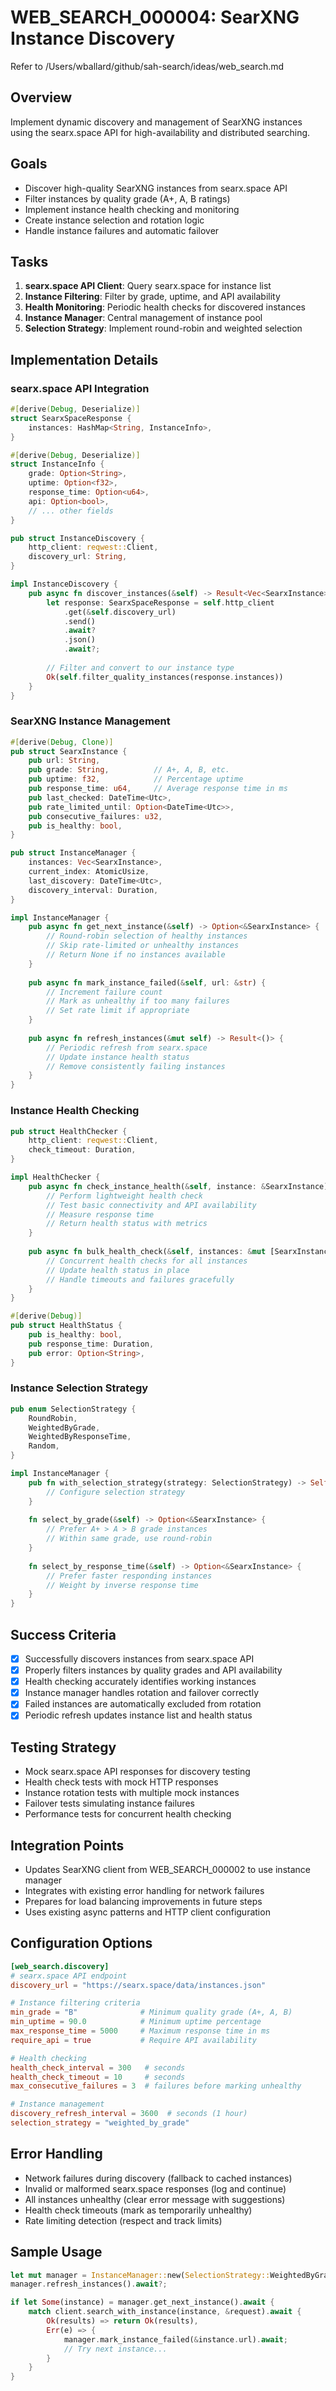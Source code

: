 # WEB_SEARCH_000004: SearXNG Instance Discovery

Refer to /Users/wballard/github/sah-search/ideas/web_search.md

## Overview
Implement dynamic discovery and management of SearXNG instances using the searx.space API for high-availability and distributed searching.

## Goals
- Discover high-quality SearXNG instances from searx.space API
- Filter instances by quality grade (A+, A, B ratings)
- Implement instance health checking and monitoring
- Create instance selection and rotation logic
- Handle instance failures and automatic failover

## Tasks
1. **searx.space API Client**: Query searx.space for instance list
2. **Instance Filtering**: Filter by grade, uptime, and API availability
3. **Health Monitoring**: Periodic health checks for discovered instances
4. **Instance Manager**: Central management of instance pool
5. **Selection Strategy**: Implement round-robin and weighted selection

## Implementation Details

### searx.space API Integration
```rust
#[derive(Debug, Deserialize)]
struct SearxSpaceResponse {
    instances: HashMap<String, InstanceInfo>,
}

#[derive(Debug, Deserialize)]
struct InstanceInfo {
    grade: Option<String>,
    uptime: Option<f32>,
    response_time: Option<u64>,
    api: Option<bool>,
    // ... other fields
}

pub struct InstanceDiscovery {
    http_client: reqwest::Client,
    discovery_url: String,
}

impl InstanceDiscovery {
    pub async fn discover_instances(&self) -> Result<Vec<SearxInstance>> {
        let response: SearxSpaceResponse = self.http_client
            .get(&self.discovery_url)
            .send()
            .await?
            .json()
            .await?;
        
        // Filter and convert to our instance type
        Ok(self.filter_quality_instances(response.instances))
    }
}
```

### SearXNG Instance Management
```rust
#[derive(Debug, Clone)]
pub struct SearxInstance {
    pub url: String,
    pub grade: String,          // A+, A, B, etc.
    pub uptime: f32,            // Percentage uptime
    pub response_time: u64,     // Average response time in ms
    pub last_checked: DateTime<Utc>,
    pub rate_limited_until: Option<DateTime<Utc>>,
    pub consecutive_failures: u32,
    pub is_healthy: bool,
}

pub struct InstanceManager {
    instances: Vec<SearxInstance>,
    current_index: AtomicUsize,
    last_discovery: DateTime<Utc>,
    discovery_interval: Duration,
}

impl InstanceManager {
    pub async fn get_next_instance(&self) -> Option<&SearxInstance> {
        // Round-robin selection of healthy instances
        // Skip rate-limited or unhealthy instances  
        // Return None if no instances available
    }
    
    pub async fn mark_instance_failed(&self, url: &str) {
        // Increment failure count
        // Mark as unhealthy if too many failures
        // Set rate limit if appropriate
    }
    
    pub async fn refresh_instances(&mut self) -> Result<()> {
        // Periodic refresh from searx.space
        // Update instance health status
        // Remove consistently failing instances
    }
}
```

### Instance Health Checking
```rust
pub struct HealthChecker {
    http_client: reqwest::Client,
    check_timeout: Duration,
}

impl HealthChecker {
    pub async fn check_instance_health(&self, instance: &SearxInstance) -> HealthStatus {
        // Perform lightweight health check
        // Test basic connectivity and API availability
        // Measure response time
        // Return health status with metrics
    }
    
    pub async fn bulk_health_check(&self, instances: &mut [SearxInstance]) {
        // Concurrent health checks for all instances
        // Update health status in place
        // Handle timeouts and failures gracefully
    }
}

#[derive(Debug)]
pub struct HealthStatus {
    pub is_healthy: bool,
    pub response_time: Duration,
    pub error: Option<String>,
}
```

### Instance Selection Strategy
```rust
pub enum SelectionStrategy {
    RoundRobin,
    WeightedByGrade,
    WeightedByResponseTime,
    Random,
}

impl InstanceManager {
    pub fn with_selection_strategy(strategy: SelectionStrategy) -> Self {
        // Configure selection strategy
    }
    
    fn select_by_grade(&self) -> Option<&SearxInstance> {
        // Prefer A+ > A > B grade instances
        // Within same grade, use round-robin
    }
    
    fn select_by_response_time(&self) -> Option<&SearxInstance> {
        // Prefer faster responding instances
        // Weight by inverse response time
    }
}
```

## Success Criteria
- [x] Successfully discovers instances from searx.space API
- [x] Properly filters instances by quality grades and API availability
- [x] Health checking accurately identifies working instances
- [x] Instance manager handles rotation and failover correctly
- [x] Failed instances are automatically excluded from rotation
- [x] Periodic refresh updates instance list and health status

## Testing Strategy
- Mock searx.space API responses for discovery testing
- Health check tests with mock HTTP responses
- Instance rotation tests with multiple mock instances
- Failover tests simulating instance failures
- Performance tests for concurrent health checking

## Integration Points
- Updates SearXNG client from WEB_SEARCH_000002 to use instance manager
- Integrates with existing error handling for network failures
- Prepares for load balancing improvements in future steps
- Uses existing async patterns and HTTP client configuration

## Configuration Options
```toml
[web_search.discovery]
# searx.space API endpoint
discovery_url = "https://searx.space/data/instances.json"

# Instance filtering criteria
min_grade = "B"              # Minimum quality grade (A+, A, B)
min_uptime = 90.0            # Minimum uptime percentage
max_response_time = 5000     # Maximum response time in ms
require_api = true           # Require API availability

# Health checking
health_check_interval = 300   # seconds
health_check_timeout = 10     # seconds
max_consecutive_failures = 3  # failures before marking unhealthy

# Instance management
discovery_refresh_interval = 3600  # seconds (1 hour)
selection_strategy = "weighted_by_grade"
```

## Error Handling
- Network failures during discovery (fallback to cached instances)
- Invalid or malformed searx.space responses (log and continue)
- All instances unhealthy (clear error message with suggestions)
- Health check timeouts (mark as temporarily unhealthy)
- Rate limiting detection (respect and track limits)

## Sample Usage
```rust
let mut manager = InstanceManager::new(SelectionStrategy::WeightedByGrade).await?;
manager.refresh_instances().await?;

if let Some(instance) = manager.get_next_instance().await {
    match client.search_with_instance(instance, &request).await {
        Ok(results) => return Ok(results),
        Err(e) => {
            manager.mark_instance_failed(&instance.url).await;
            // Try next instance...
        }
    }
}
```